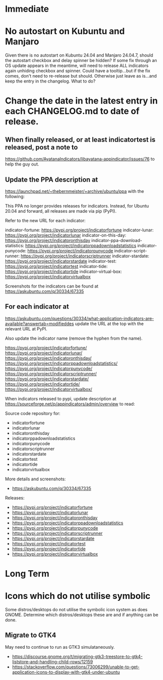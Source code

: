 # Immediate

# No autostart on Kubuntu and Manjaro
Given there is no autostart on Kubuntu 24.04 and Manjaro 24.04.7,
should the autostart checkbox and delay spinner be hidden?
If some fix through an OS update appears in the meantime,
will need to release ALL indicators again unhiding checkbox and spinner.
Could have a tooltip...but if the fix comes, don't need to re-release but should.
Otherwise just leave as is...and keep the entry in the changelog.
What to do?


# Change the date in the latest entry in each CHANGELOG.md to date of release.


## When finally released, or at least indicatortest is released, post a note to
  https://github.com/AyatanaIndicators/libayatana-appindicator/issues/76
to help the guy out.


## Update the PPA description at
  https://launchpad.net/~thebernmeister/+archive/ubuntu/ppa
with the following:

This PPA no longer provides releases for indicators.
Instead, for Ubuntu 20.04 and forward, all releases are made via pip (PyPI).

Refer to the new URL for each indicator:

indicator-fortune: https://pypi.org/project/indicatorfortune
indicator-lunar: https://pypi.org/project/indicatorlunar
indicator-on-this-day: https://pypi.org/project/indicatoronthisday
indicator-ppa-download-statistics: https://pypi.org/project/indicatorppadownloadstatistics
indicator-punycode: https://pypi.org/project/indicatorpunycode
indicator-script-runner: https://pypi.org/project/indicatorscriptrunner
indicator-stardate: https://pypi.org/project/indicatorstardate
indicator-test: https://pypi.org/project/indicatortest
indicator-tide: https://pypi.org/project/indicatortide
indicator-virtual-box: https://pypi.org/project/indicatorvirtualbox

Screenshots for the indicators can be found at https://askubuntu.com/q/30334/67335


## For each indicator at
  https://askubuntu.com/questions/30334/what-application-indicators-are-available?answertab=modifieddes
update the URL at the top with the relevant URL at PyPI.

Also update the indicator name (remove the hyphen from the name).


  https://pypi.org/project/indicatorfortune/
  https://pypi.org/project/indicatorlunar/
  https://pypi.org/project/indicatoronthisday/
  https://pypi.org/project/indicatorppadownloadstatistics/
  https://pypi.org/project/indicatorpunycode/
  https://pypi.org/project/indicatorscriptrunner/
  https://pypi.org/project/indicatorstardate/
  https://pypi.org/project/indicatortide/
  https://pypi.org/project/indicatorvirtualbox/


When indicators released to pypi, update description at
  https://sourceforge.net/p/appindicators/admin/overview
to read:


Source code repository for:
 - indicatorfortune
 - indicatorlunar
 - indicatoronthisday
 - indicatorppadownloadstatistics
 - indicatorpunycode
 - indicatorscriptrunner
 - indicatorstardate
 - indicatortest
 - indicatortide
 - indicatorvirtualbox

More details and screenshots:
 -  https://askubuntu.com/q/30334/67335

Releases:
- https://pypi.org/project/indicatorfortune
- https://pypi.org/project/indicatorlunar
- https://pypi.org/project/indicatoronthisday
- https://pypi.org/project/indicatorppadownloadstatistics
- https://pypi.org/project/indicatorpunycode
- https://pypi.org/project/indicatorscriptrunner
- https://pypi.org/project/indicatorstardate
- https://pypi.org/project/indicatortest
- https://pypi.org/project/indicatortide
- https://pypi.org/project/indicatorvirtualbox



# Long Term

# Icons which do not utilise symbolic
Some distros/desktops do not utilise the symbolic icon system as does GNOME.
Determine which distros/desktops these are and if anything can be done.


## Migrate to GTK4
May need to continue to run as GTK3 simulataneously.
- https://discourse.gnome.org/t/migrating-gtk3-treestore-to-gtk4-liststore-and-handling-child-rows/12159
- https://stackoverflow.com/questions/73006299/unable-to-get-application-icons-to-display-with-gtk4-under-ubuntu
